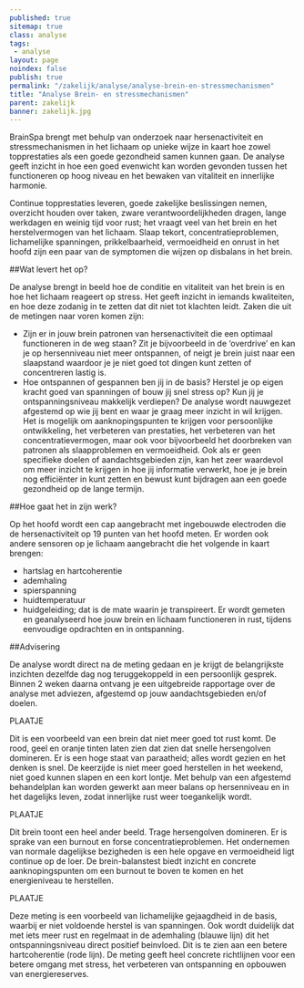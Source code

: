 ```yaml
---
published: true
sitemap: true
class: analyse
tags:
 - analyse
layout: page
noindex: false
publish: true
permalink: "/zakelijk/analyse/analyse-brein-en-stressmechanismen"
title: "Analyse Brein- en stressmechanismen"
parent: zakelijk
banner: zakelijk.jpg
---
```

BrainSpa brengt met behulp van onderzoek naar hersenactiviteit en stressmechanismen in het lichaam op unieke wijze in kaart hoe zowel topprestaties als een goede gezondheid samen kunnen gaan. De analyse geeft inzicht in hoe een goed evenwicht kan worden gevonden tussen het functioneren op hoog niveau en het bewaken van vitaliteit en innerlijke harmonie.

Continue topprestaties leveren, goede zakelijke beslissingen nemen, overzicht houden over taken, zware verantwoordelijkheden dragen, lange werkdagen en weinig tijd voor rust; het vraagt veel van het brein en het herstelvermogen van het lichaam. Slaap tekort, concentratieproblemen, lichamelijke spanningen, prikkelbaarheid, vermoeidheid en onrust in het hoofd zijn een paar van de symptomen die wijzen op disbalans in het brein. 

##Wat levert het op?

De analyse brengt in beeld hoe de conditie en vitaliteit van het brein is en hoe het lichaam reageert op stress. Het geeft inzicht in iemands kwaliteiten, en hoe deze zodanig in te zetten dat dit niet tot klachten leidt. Zaken die uit de metingen naar voren komen zijn:

* Zijn er in jouw brein patronen van hersenactiviteit die een optimaal functioneren in de weg staan? Zit je bijvoorbeeld in de ‘overdrive’ en kan je op hersenniveau niet meer ontspannen, of neigt je brein juist naar een slaapstand waardoor je je niet goed tot dingen kunt zetten of concentreren lastig is. 
* Hoe ontspannen of gespannen ben jij in de basis? Herstel je op eigen kracht goed van spanningen of bouw jij snel stress op? Kun jij je ontspanningsniveau makkelijk verdiepen? 
De analyse wordt nauwgezet afgestemd op wie jij bent en waar je graag meer inzicht in wil krijgen. Het is mogelijk om aanknopingspunten te krijgen voor persoonlijke ontwikkeling, het verbeteren van prestaties, het verbeteren van het concentratievermogen, maar ook voor bijvoorbeeld het doorbreken van patronen als slaapproblemen en vermoeidheid. Ook als er geen specifieke doelen of aandachtsgebieden zijn, kan het zeer waardevol om meer inzicht te krijgen in hoe jij informatie verwerkt, hoe je je brein nog efficiënter in kunt zetten en bewust kunt bijdragen aan een goede gezondheid op de lange termijn.  

##Hoe gaat het in zijn werk?

Op het hoofd wordt een cap aangebracht met ingebouwde electroden die de hersenactiviteit op 19 punten van het hoofd meten. Er worden ook andere sensoren op je lichaam aangebracht die het volgende in kaart brengen: 

* hartslag en hartcoherentie
* ademhaling
* spierspanning 
* huidtemperatuur 
* huidgeleiding; dat is de mate waarin je transpireert.
Er wordt gemeten en geanalyseerd hoe jouw brein en lichaam functioneren in rust, tijdens eenvoudige opdrachten en in ontspanning.  

##Advisering

De analyse wordt direct na de meting gedaan en je krijgt de belangrijkste inzichten dezelfde dag nog teruggekoppeld in een persoonlijk gesprek. Binnen 2 weken daarna ontvang je een uitgebreide rapportage over de analyse met adviezen, afgestemd op jouw aandachtsgebieden en/of doelen. 

PLAATJE

Dit is een voorbeeld van een brein dat niet meer goed tot rust komt. De rood, geel en oranje tinten laten zien dat zien dat snelle hersengolven domineren. Er is een hoge staat van paraatheid; alles wordt gezien en het denken is snel. De keerzijde is niet meer goed herstellen in het weekend, niet goed kunnen slapen en een kort lontje. Met behulp van een afgestemd behandelplan kan worden gewerkt aan meer balans op hersenniveau en in het dagelijks leven, zodat innerlijke rust weer toegankelijk wordt.

PLAATJE

Dit brein toont een heel ander beeld. Trage hersengolven domineren. Er is sprake van een burnout en forse concentratieproblemen. Het ondernemen van normale dagelijkse bezigheden is een hele opgave en vermoeidheid ligt continue op de loer. De brein-balanstest biedt inzicht en concrete aanknopingspunten om een burnout te boven te komen en het energieniveau te herstellen. 

PLAATJE

Deze meting is een voorbeeld van lichamelijke gejaagdheid in de basis, waarbij er niet voldoende herstel is van spanningen. Ook wordt duidelijk dat met iets meer rust en regelmaat in de ademhaling  (blauwe lijn) dit het ontspanningsniveau direct positief beinvloed. Dit is te zien aan een betere hartcoherentie (rode lijn). De meting geeft heel concrete richtlijnen voor een betere omgang met stress, het verbeteren van ontspanning en opbouwen van energiereserves.   



